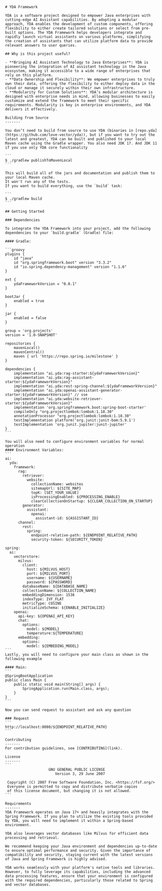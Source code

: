     # YDA Framework
    
    YDA is a software project designed to empower Java enterprises with cutting-edge AI Assistant capabilities. By adopting a modular approach, YDA enables the development of custom components, offering flexibility to either create tailored solutions or select from pre-built options. The YDA Framework helps developers integrate and rapidly launch virtual assistants on various platforms, simplifying the creation of assistants that can utilize platform data to provide relevant answers to user queries.
    
    ## Why is this project useful?
    
    - **Bringing AI Assistant Technology to Java Enterprises**: YDA is pioneering the integration of AI assistant technology in the Java ecosystem, making it accessible to a wide range of enterprises that rely on this platform.
    - **Data Ownership and Flexibility**: We empower enterprises to truly own their data, offering the flexibility to either deploy data in the cloud or manage it securely within their own infrastructure.
    - **Modularity for Custom Solutions**: YDA’s modular architecture is designed with enterprise needs in mind, allowing businesses to easily customize and extend the framework to meet their specific requirements. Modularity is key in enterprise environments, and YDA delivers it effectively.
    
    Building from Source
    -------
    
    You don’t need to build from source to use YDA (binaries in [repo.yda](https://github.com/love-vector/yda)), but if you want to try out the latest and greatest, YDA can be built and published to your local Maven cache using the Gradle wrapper. You also need JDK 17. And JDK 11 if you use only YDA core functionality
    
    ```
    $ ./gradlew publishToMavenLocal
    ```
    
    This will build all of the jars and documentation and publish them to your local Maven cache.
    It won't run any of the tests.
    If you want to build everything, use the `build` task:
    
    ```
    $ ./gradlew build
    ```
    
    ## Getting Started
    
    ### Dependencies
    
    To integrate the YDA Framework into your project, add the following dependencies to your `build.gradle` (Gradle) file:
    
    #### Gradle:
    
    ```groovy
    plugins {
        id "java"
        id "org.springframework.boot" version "3.3.2"
        id "io.spring.dependency-management" version "1.1.6"
    }
    
    ext {
        ydaFrameworkVersion = "0.0.1"
    }
    
    bootJar {
        enabled = true
    }
    
    jar {
        enabled = false
    }
    
    group = 'org.projects'
    version = '1.0-SNAPSHOT'
    
    repositories {
        mavenLocal()
        mavenCentral()
        maven { url 'https://repo.spring.io/milestone' }
    }
    
    dependencies {
        implementation "ai.yda:rag-starter:${ydaFrameworkVersion}"
        implementation "ai.yda:rag-assistant-starter:${ydaFrameworkVersion}"
        implementation "ai.yda:rest-spring-channel:${ydaFrameworkVersion}"
        implementation "ai.yda:openai-assistant-generator-starter:${ydaFrameworkVersion}" // sse
        implementation "ai.yda:website-retriever-starter:${ydaFrameworkVersion}"
        implementation 'org.springframework.boot:spring-boot-starter'
        compileOnly "org.projectlombok:lombok:1.18.30"
        annotationProcessor "org.projectlombok:lombok:1.18.30"
        testImplementation platform('org.junit:junit-bom:5.9.1')
        testImplementation 'org.junit.jupiter:junit-jupiter'
    }
    ```
    
    You will also need to configure environment variables for normal operation 
    #### Environment Variables:
    ```
    ai:
      yda:
        framework:
          rag:
            retriever:
              website:
                collectionName: websites
                sitemapUrl: ${SITE_MAP}
                topK: [SET_YOUR_VALUE]
                isProcessingEnabled: ${PROCESSING_ENABLE}
                clearCollectionOnStartup: ${CLEAR_COLLECTION_ON_STARTUP}
            generator:
              assistant:
                openai:
                  assistant-id: ${ASSISTANT_ID}
          channel:
            rest:
              spring:
                endpoint-relative-path: ${ENDPOINT_RELATIVE_PATH}
                security-token: ${SECURITY_TOKEN}
    
    spring:
      ai:
        vectorstore:
          milvus:
            client:
              host: ${MILVUS_HOST}
              port: ${MILVUS_PORT}
              username: ${USERNAME}
              password: ${PASSWORD}
            databaseName: ${DATABASE_NAME}
            collectionName: ${COLLECTION_NAME}
            embeddingDimension: 1536
            indexType: IVF_FLAT
            metricType: COSINE
            initializeSchema: ${ENABLE_INITIALIZE}
        openai:
          api-key: ${OPENAI_API_KEY}
          chat:
            options:
              model: ${MODEL}
              temperature:${TEMPERATURE}
          embedding:
            options:
              model: ${EMBEDING_MODEL}
    ```
    Lastly, you will need to configure your main class as shown in the following example 
    
    #### Main:
    ```
    @SpringBootApplication
    public class Main {
        public static void main(String[] args) {
            SpringApplication.run(Main.class, args);
        }
    }
    ```
    
    Now you can send request to assistant and ask any question
    
    ### Request
    ```
    http://localhost:8080/${ENDPOINT_RELATIVE_PATH}
    ```
    
    Contributing
    -------
    For contribution guidelines, see [CONTRIBUTING](link).
    
    License
    -------
    ```
                        GNU GENERAL PUBLIC LICENSE
                           Version 3, 29 June 2007
    
     Copyright (C) 2007 Free Software Foundation, Inc. <https://fsf.org/>
     Everyone is permitted to copy and distribute verbatim copies
     of this license document, but changing it is not allowed.
    ```
    
    Requirements
    -------
    YDA Framework operates on Java 17+ and heavily integrates with the Spring Framework. If you plan to utilize the existing tools provided by YDA, you will need to implement it within a Spring-based environment. 
    
    YDA also leverages vector databases like Milvus for efficient data processing and retrieval.
    
    We recommend keeping your Java environment and dependencies up-to-date to ensure optimal performance and security. Given the importance of compatibility and security, staying current with the latest versions of Java and Spring Framework is highly advised.
    
    YDA works seamlessly with your platform's native tools and libraries. However, to fully leverage its capabilities, including the advanced data processing features, ensure that your environment is configured with the required dependencies, particularly those related to Spring and vector databases.
    
    
    

